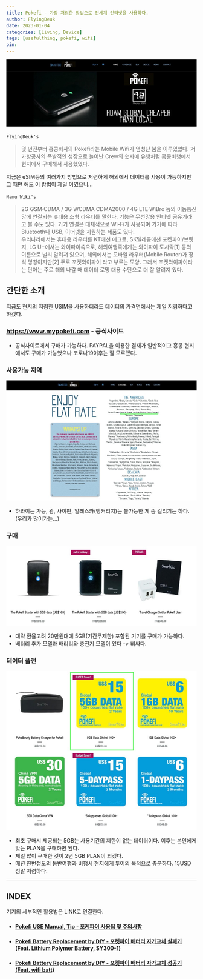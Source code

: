 ```yaml
---
title: Pokefi - 가장 저렴한 방법으로 전세계 인터넷을 사용하다.
author: FlyingDeuk
date: 2023-01-04
categories: [Living, Device]
tags: [usefulthing, pokefi, wifi]
pin:
---
```


![Pokefi](/img/living/pokefi/pokefi1.jpg)

`FlyingDeuk's`
> 몇 년전부터 홍콩회사의 Pokefi라는 Mobile Wifi가 엄청난 붐을 이루었었다. 저가항공사의 폭발적인 성장으로 늘어난 Crew의 숫자에 유행처럼 홍콩비행에서 현지에서 구매해서 사용했었다.

지금은 eSIM등의 여러가지 방법으로 저렴하게 해외에서 데이터를 사용이 가능하지만 그 때만 해도 이 방법이 제일 이였으니...

`Namu Wiki's`
> 2G GSM·CDMA / 3G WCDMA·CDMA2000 / 4G LTE·WiBro 등의 이동통신망에 연결되는 휴대용 소형 라우터를 말한다. 기능은 무선망용 인터넷 공유기라고 볼 수도 있다. 기기 연결은 대체적으로 Wi-Fi가 사용되며 기기에 따라 Bluetooth나 USB, 이더넷을 지원하는 제품도 있다. <br>
우리나라에서는 휴대용 라우터를 KT에선 에그로, SK텔레콤에선 포켓파이/브릿지, LG U+에서는 와이파이쏙으로, 해외여행족에게는 와이파이 도시락[1] 등의 이름으로 널리 알려져 있으며, 해외에서는 모바일 라우터(Mobile Router)가 정식 명칭이지만[2] 주로 포켓와이파이 라고 부르는 모양. 그래서 포켓와이파이라는 단어는 주로 해외 나갈 때 데이터 로밍 대용 수단으로 더 잘 알려져 있다.

## 간단한 소개
지금도 현지의 저렴한 USIM을 사용하더라도 데이터의 가격면에서는 제일 저렴하다고 하겠다.

### https://www.mypokefi.com - 공식사이트
- 공식사이트에서 구매가 가능하다. PAYPAL을 이용한 결재가 일반적이고 홍콩 현지에서도 구매가 가능했으나 코로나19이후는 잘 모르겠다.

### 사용가능 지역

![Pokefi](/img/living/pokefi/pokefi2.jpg)
- 하와이는 가능, 괌, 사이판, 알레스카(앵커리지)는 불가능한 게 좀 걸리기는 하다. (우리가 많이가는...)

### 구매

![Pokefi](/img/living/pokefi/pokefi3.jpg)
- 대략 환율고려 20만원대에 5GB(기간무제한) 포함된 기기를 구매가 가능하다.
- 배터리 추가 모델과 배리리와 충전기 모델이 있다 -> 비싸다.

### 데이터 플랜

![Pokefi](/img/living/pokefi/pokefi4.jpg)
- 최초 구매시 제공되는 5GB는 사용기간의 제한이 없는 데이터이다. 이후는 본인에게 맞는 PLAN을 구매하면 된다.
- 제일 많이 구매한 것이 2년 5GB PLAN이 되겠다.
- 매년 한번정도의 동반여행과 비행시 현지에게 투어의 목적으로 충분하다. 15USD 정말 저렴하다.

--------------

## INDEX
기기의 세부적인 활용법은 LINK로 연결한다.

- #### [Pokefi USE Manual, Tip - 포케파이 사용팁 및 주의사항](/posts/pokefiman/)

- #### [Pokefi Battery Replacement by DIY - 포켓파이 배터리 자가교체 실패기 (Feat. Lithium Polymer Battery, SY300-1)](/posts/pokefibatt/)

- #### [Pokefi Battery Replacement by DIY - 포켓파이 배터리 자가교체 성공기 (Feat. wifi batt)](/posts/pokefibatt_new/)
